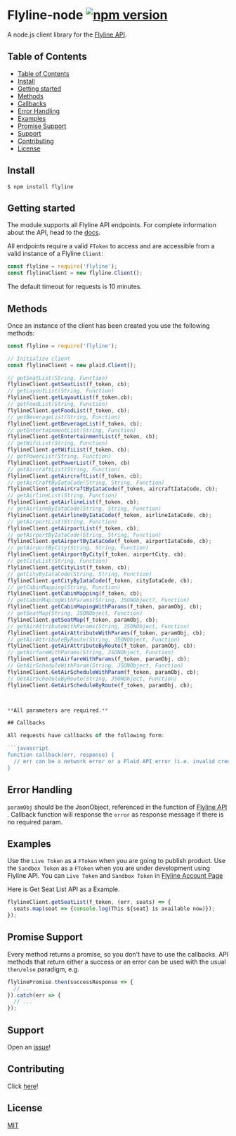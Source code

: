 Flyline-node  [![npm version](https://badge.fury.io/js/plaid.svg)](http://badge.fury.io/js/plaid)
==============

A node.js client library for the [Flyline API][1].

## Table of Contents
  - [Table of Contents](#table-of-contents)
  - [Install](#install)
  - [Getting started](#getting-started)
  - [Methods](#methods)
  - [Callbacks](#callbacks)
  - [Error Handling](#error-handling)
  - [Examples](#examples)
  - [Promise Support](#promise-support)
  - [Support](#support)
  - [Contributing](#contributing)
  - [License](#license)

## Install

```console
$ npm install flyline
```


## Getting started

The module supports all Flyline API endpoints.  For complete information about the API, head
to the [docs][2].

All endpoints require a valid `FToken` to
access and are accessible from a valid instance of a Flyline `Client`:

```javascript
const flyline = require('flyline');
const flylineClient = new flyline.Client();
```

The default timeout for requests is 10 minutes.

## Methods

Once an instance of the client has been created you use the following methods:

```javascript
const flyline = require('flyline');

// Initialize client
const flylineClient = new plaid.Client();

// getSeatList(String, Function)
flylineClient.getSeatList(f_token, cb);
// getLayoutList(String, Function)
flylineClient.getLayoutList(f_token,cb);
// getFoodList(String, Function)
flylineClient.getFoodList(f_token, cb);
// getBeverageList(String, Function)
flylineClient.getBeverageList(f_token, cb);
// getEntertainmentList(String, Function)
flylineClient.getEntertainmentList(f_token, cb);
// getWifiList(String, Function)
flylineClient.getWifiList(f_token, cb);
// getPowerList(String, Function)
flylineClient.getPowerList(f_token, cb)
// getAircraftList(String, Function)
flylineClient.getAircraftList(f_token, cb);
// getAirCraftByIataCode(String, String, Function)
flylineClient.getAirCraftByIataCode(f_token, aircraftIataCode, cb);
// getAirlineList(String, Function)
flylineClient.getAirlineList(f_token, cb);
// getAirlineByIataCode(String, String, Function)
flylineClient.getAirlineByIataCode(f_token, airlineIataCode, cb);
// getAirportList(String, Function)
flylineClient.getAirportList(f_token, cb);
// getAirportByIataCode(String, String, Function)
flylineClient.getAirportByIataCode(f_token, airportIataCode, cb);
// getAirportByCity(String, String, Function)
flylineClient.getAirportByCity(f_token, airportCity, cb);
// getCityList(String, Function)
flylineClient.getCityList(f_token, cb);
// getCityByIataCode(String, String, Function)
flylineClient.getCityByIataCode(f_token, cityIataCode, cb);
// getCabinMapping(String, Function)
flylineClient.getCabinMapping(f_token, cb);
// getCabinMapingWithParams(String, JSONObject?, Function)
flylineClient.getCabinMapingWithParams(f_token, paramObj, cb);
// getSeatMap(String, JSONObject, Function)
flylineClient.getSeatMap(f_token, paramObj, cb);
// getAirAttributeWithParams(String, JSONObject, Function)
flylineClient.getAirAttributeWithParams(f_token, paramObj, cb);
// getAirAttributeByRoute(String, JSONObject, Function)
flylineClient.getAirAttributeByRoute(f_token, paramObj, cb);
// getAirfareWithParams(String, JSONObject, Function)
flylineClient.getAirfareWithParams(f_token, paramObj, cb);
// GetAirScheduleWithParam(String, JSONObject, Function)
flylineClient.GetAirScheduleWithParam(f_token, paramObj, cb);
// GetAirScheduleByRoute(String, JSONObject, Function)
flylineClient.GetAirScheduleByRoute(f_token, paramObj, cb);



**All parameters are required.**

## Callbacks

All requests have callbacks of the following form:

```javascript
function callback(err, response) {
  // err can be a network error or a Plaid API error (i.e. invalid credentials)
}
```

## Error Handling

`paramObj` should be the JsonObject, referenced in the function of [Flyline API ][2].
Callback function will response the `error` as response message if there is no required param.

## Examples

Use the `Live Token` as a `FToken` when you are going to publish product.
Use the `Sandbox Token` as a `FToken` when you are under development using Flyline API. 
You can `Live Token` and `Sandbox Token` in [Flyline Account Page][3]

Here is Get Seat List API as a Example.
```javascript
flylineClient.getSeatList(f_token, (err, seats) => {
  seats.map(seat => {console.log(This ${seat} is available now)});
});
```

## Promise Support
Every method returns a promise, so you don't have to use the callbacks.
API methods that return either a success or an error can be used with the
usual `then/else` paradigm, e.g.

```javascript
flylinePromise.then(successResponse => {
  // ...
}).catch(err => {
  // ...
});
```
## Support
Open an [issue][4]!

## Contributing

Click [here][6]!

## License
[MIT][5]

[1]: https://flyline.io/
[2]: https://flyline.io/api-ref/
[3]: https://flyline.io/dashboard/access-tokens
[4]: https://github.com/FlyLine-Development/flyline_node/issues/new
[5]: https://github.com/FlyLine-Development/flyline_node/blob/master/LICENSE
[6]: ./CONTRIBUTING.md
